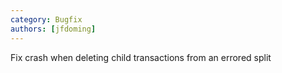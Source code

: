 ```yaml
---
category: Bugfix
authors: [jfdoming]
---
```


Fix crash when deleting child transactions from an errored split
